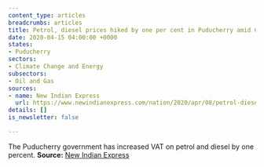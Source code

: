```yaml
---
content_type: articles
breadcrumbs: articles
title: Petrol, diesel prices hiked by one per cent in Puducherry amid COVID-19 lockdown
date: 2020-04-15 04:00:00 +0000
states:
- Puducherry
sectors:
- Climate Change and Energy
subsectors:
- Oil and Gas
sources:
- name: New Indian Express
  url: https://www.newindianexpress.com/nation/2020/apr/08/petrol-diesel-prices-hiked-by-one-per-cent-in-puducherry-amid-covid-19-lockdown-2127543.html
details: []
is_newsletter: false

---
```

The Puducherry government has increased VAT on petrol and diesel by one percent. **Source:** [New Indian Express](https://www.newindianexpress.com/nation/2020/apr/08/petrol-diesel-prices-hiked-by-one-per-cent-in-puducherry-amid-covid-19-lockdown-2127543.html)
